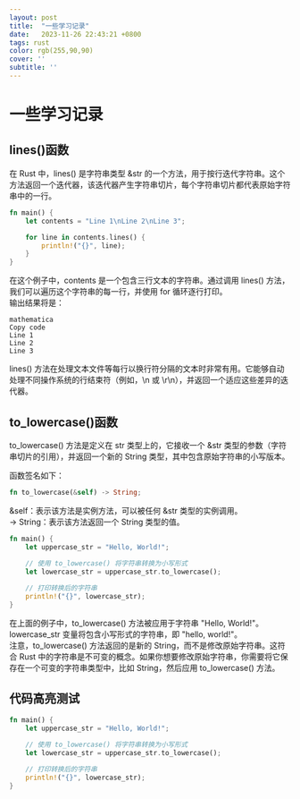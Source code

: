 ```yaml
---
layout: post
title:  "一些学习记录"
date:   2023-11-26 22:43:21 +0800
tags: rust 
color: rgb(255,90,90)
cover: ''
subtitle: ''
---
```

# 一些学习记录
## lines()函数
在 Rust 中，lines() 是字符串类型 &str 的一个方法，用于按行迭代字符串。这个方法返回一个迭代器，该迭代器产生字符串切片，每个字符串切片都代表原始字符串中的一行。  

```rust
fn main() {
    let contents = "Line 1\nLine 2\nLine 3";

    for line in contents.lines() {
        println!("{}", line);
    }
}  
```

在这个例子中，contents 是一个包含三行文本的字符串。通过调用 lines() 方法，我们可以遍历这个字符串的每一行，并使用 for 循环逐行打印。  
输出结果将是：  

```
mathematica
Copy code
Line 1
Line 2
Line 3  
```  

lines() 方法在处理文本文件等每行以换行符分隔的文本时非常有用。它能够自动处理不同操作系统的行结束符（例如，\n 或 \r\n），并返回一个适应这些差异的迭代器。  

## to_lowercase()函数

to_lowercase() 方法是定义在 str 类型上的，它接收一个 &str 类型的参数（字符串切片的引用），并返回一个新的 String 类型，其中包含原始字符串的小写版本。

函数签名如下：  

```rust
fn to_lowercase(&self) -> String;  
```  

&self：表示该方法是实例方法，可以被任何 &str 类型的实例调用。  
-> String：表示该方法返回一个 String 类型的值。  

```rust
fn main() {
    let uppercase_str = "Hello, World!";
    
    // 使用 to_lowercase() 将字符串转换为小写形式
    let lowercase_str = uppercase_str.to_lowercase();

    // 打印转换后的字符串
    println!("{}", lowercase_str);
}  
```  

在上面的例子中，to_lowercase() 方法被应用于字符串 "Hello, World!"。lowercase_str 变量将包含小写形式的字符串，即 "hello, world!"。  
注意，to_lowercase() 方法返回的是新的 String，而不是修改原始字符串。这符合 Rust 中的字符串是不可变的概念。如果你想要修改原始字符串，你需要将它保存在一个可变的字符串类型中，比如 String，然后应用 to_lowercase() 方法。

## 代码高亮测试

```rust
fn main() {
    let uppercase_str = "Hello, World!";
    
    // 使用 to_lowercase() 将字符串转换为小写形式
    let lowercase_str = uppercase_str.to_lowercase();

    // 打印转换后的字符串
    println!("{}", lowercase_str);
}   
```  
